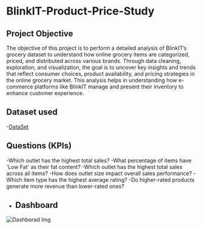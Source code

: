 # BlinkIT-Product-Price-Study

## Project Objective
The objective of this project is to perform a detailed analysis of BlinkIT’s grocery dataset to understand how online grocery items are categorized, priced, and distributed across various brands. Through data cleaning, exploration, and visualization, the goal is to uncover key insights and trends that reflect consumer choices, product availability, and pricing strategies in the online grocery market. This analysis helps in understanding how e-commerce platforms like BlinkIT manage and present their inventory to enhance customer experience.

## Dataset used
-<a href=https://github.com/JayaKrishna1008/BlinkIT-Product-Price-Study/blob/main/Raw%20Data.xlsx>DataSet</a>

## Questions (KPIs)
-Which outlet has the highest total sales?
-What percentage of items have 'Low Fat' as their fat content?
-Which outlet has the highest total sales across all items?
-How does outlet size impact overall sales performance?
-Which item type has the highest average rating?
-Do higher-rated products generate more revenue than lower-rated ones?

- ## Dashboard
![Dashborad Img](https://github.com/user-attachments/assets/b838d37e-df95-4a02-9ebf-c0acf6e7ffb5)




